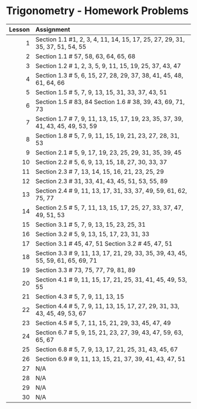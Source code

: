 # Trigonometry - Homework Problems

|Lesson| Assignment|
|---:|:---|
| 1| Section 1.1 #1, 2, 3, 4, 11, 14, 15, 17, 25, 27, 29, 31, 35, 37, 51, 54, 55|
| 2| Section 1.1 # 57, 58, 63, 64, 65, 68|
| 3| Section 1.2 # 1, 2, 3, 5, 9, 11, 15, 19, 25, 37, 43, 47|
| 4| Section 1.3 # 5, 6, 15, 27, 28, 29, 37, 38, 41, 45, 48, 61, 64, 66|
| 5| Section 1.5 # 5, 7, 9, 13, 15, 31, 33, 37, 43, 51|
| 6| Section 1.5 # 83, 84 Section 1.6 # 38, 39, 43, 69, 71, 73|
| 7| Section 1.7 # 7, 9, 11, 13, 15, 17, 19, 23, 35, 37, 39, 41, 43, 45, 49, 53, 59|
| 8| Section 1.8 # 5, 7, 9, 11, 15, 19, 21, 23, 27, 28, 31, 53|
| 9| Section 2.1 # 5, 9, 17, 19, 23, 25, 29, 31, 35, 39, 45|
|10| Section 2.2 # 5, 6, 9, 13, 15, 18, 27, 30, 33, 37|
|11| Section 2.3 # 7, 13, 14, 15, 16, 21, 23, 25, 29|
|12| Section 2.3 # 31, 33, 41, 43, 45, 51, 53, 55, 89|
|13| Section 2.4 # 9, 11, 13, 17, 31, 33, 37, 49, 59, 61, 62, 75, 77|
|14| Section 2.5 # 5, 7, 11, 13, 15, 17, 25, 27, 33, 37, 47, 49, 51, 53|
|15| Section 3.1 # 5, 7, 9, 13, 15, 23, 25, 31|
|16| Section 3.2 # 5, 9, 13, 15, 17, 23, 31, 33|
|17| Section 3.1 # 45, 47, 51	Section 3.2 # 45, 47, 51|
|18| Section 3.3 # 9, 11, 13, 17, 21, 29, 33, 35, 39, 43, 45, 55, 59, 61, 65, 69, 71|
|19| Section 3.3 # 73, 75, 77, 79, 81, 89|
|20| Section 4.1 # 9, 11, 15, 17, 21, 25, 31, 41, 45, 49, 53, 55|
|21| Section 4.3 # 5, 7, 9, 11, 13, 15|
|22| Section 4.4 # 5, 7, 9, 11, 13, 15, 17, 27, 29, 31, 33, 43, 45, 49, 53, 67|
|23| Section 4.5 # 5, 7, 11, 15, 21, 29, 33, 45, 47, 49|
|24| Section 6.7 # 5, 9, 15, 21, 23, 27, 39, 43, 47, 59, 63, 65, 67|
|25| Section 6.8 # 5, 7, 9, 13, 17, 21, 25, 31, 43, 45, 67|
|26| Section 6.9 # 9, 11, 13, 15, 21, 37, 39, 41, 43, 47, 51|
|27| N/A|
|28| N/A|
|29| N/A|
|30| N/A|
